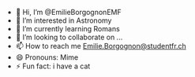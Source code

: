 - 👋 Hi, I’m @EmilieBorgognonEMF
- 👀 I’m interested in Astronomy
- 🌱 I’m currently learning Romans
- 💞️ I’m looking to collaborate on ...
- 📫 How to reach me Emilie.Borgognon@studentfr.ch
- 😄 Pronouns: Mime
- ⚡ Fun fact: i have a cat

<!---
EmilieBorgognonEMF/EmilieBorgognonEMF is a ✨ special ✨ repository because its `README.md` (this file) appears on your GitHub profile.
You can click the Preview link to take a look at your changes.
--->
